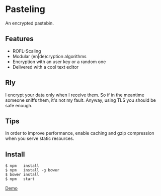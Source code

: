 Pasteling
=========
An encrypted pastebin.

Features
--------
- ROFL-Scaling
- Modular (en|de)cryption algorithms
- Encryption with an user key or a random one
- Delivered with a cool text editor

Rly
---
I encrypt your data only when I receive them. So if in the meantime someone sniffs them, it's not my fault. Anyway, using TLS you should be safe enough.

Tips
----
In order to improve performance, enable caching and gzip compression when you serve static resources.


Install
-------
```
$ npm   install
$ npm   install -g bower
$ bower install
$ npm   start
```

[Demo](http://pasteling.giovannicapuano.net)

